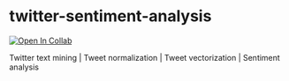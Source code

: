 # twitter-sentiment-analysis

[![Open In Collab](https://colab.research.google.com/assets/colab-badge.svg)]("https://colab.research.google.com/github/rukshan99/twitter-sentiment-analysis/blob/main/twitter_sentiment_analysis.ipynb\")

Twitter text mining | Tweet normalization | Tweet vectorization | Sentiment analysis
